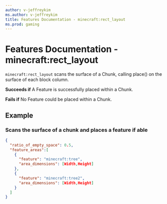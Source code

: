 ```yaml
---
author: v-jeffreykim
ms.author: v-jeffreykim
title: Features Documentation - minecraft:rect_layout
ms.prod: gaming
---
```


# Features Documentation - minecraft:rect_layout

`minecraft:rect_layout` scans the surface of a Chunk, calling place() on the surface of each block column.

**Succeeds if**
A Feature is successfully placed within a Chunk.

**Fails if**
No Feature could be placed within a Chunk.

## Example

### Scans the surface of a chunk and places a feature if able

```json
{
  "ratio_of_empty_space": 0.5,
  "feature_areas":[
    {
      "feature": "minecraft:tree",
      "area_dimensions": [Width,Height]
    },
    {
      "feature": "minecraft:tree2",
      "area_dimensions": [Width,Height]
    }
  ]
}
```
